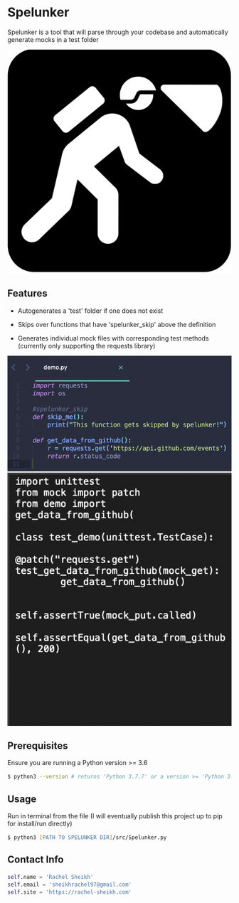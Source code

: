 # Spelunker

Spelunker is a tool that will parse through your codebase and automatically generate mocks in a test folder

![alt text](img/logo.png "Logo")

## Features
- Autogenerates a 'test' folder if one does not exist

- Skips over functions that have 'spelunker_skip' above the definition

- Generates individual mock files with corresponding test methods (currently only supporting the requests library)

![alt text](img/demo_file.png "Input File")
![alt text](img/demo_output.png "Output File")

## Prerequisites

Ensure you are running a Python version >= 3.6

```zsh
$ python3 --version # returns 'Python 3.7.7' or a version >= 'Python 3.6'
```

## Usage

Run in terminal from the file (I will eventually publish this project up to pip for install/run directly)

```zsh
$ python3 [PATH TO SPELUNKER DIR]/src/Spelunker.py
```

## Contact Info

```python
self.name = 'Rachel Sheikh'
self.email = 'sheikhrachel97@gmail.com'
self.site = 'https://rachel-sheikh.com'
```

